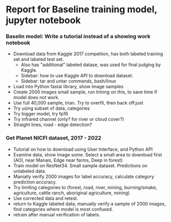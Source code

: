 # Report for Baseline training model, jupyter notebook  

### Baselin model: Write a tutorial instead of a showing work notebook  

 * Download data from Kaggle 2017 competiion, has both labeled training set and labeled test set.  
   - Also has "additional" labeled datase, was used for final judging by Kaggle.  
   - Sidebar: how to use Kaggle API to download dataset.  
   - Sidebar: tar and untar commands, bash/linux  
 * Load into Python fastai library, show image samples  
 * Create 2000 images small sample, run trining on this, to save time if model does not work.  
 * Use full 40,000 sample, trian. Try to overfil, then back off.just  
 * Try using subset of data, categories  
 * Try bigger model, try fp16  
 * Try infrared channel (only? for river or cloud cover?)  
 * Straight lines, road - edge detection?  

### Get Planet NICFI dataset, 2017 - 2022 

 * Tutorial on how to download using User Interface, and Python API  
 * Examine data, show image some. Select a small area to download first (AOI, near Manais, Edge near farms, Deep in forest)
 * Train model on ResNet34. Small sample dataset. Predictions on unlabeled data.  
 * Manially verify 2000 images for label accuracy, calculate category prediction accuracy.  
 * Try limiting categories to (forest, road, river, mining, burning/smake, agriculture, cattle ranch, aboriginal agriculture, mining)
 * Use corrected data and retest.  
 * return to Kaggle labeled data, manually verify a sample of 2000 images, find categories where model is most confused.  
 * retrain after manual verification of labels.   

 

